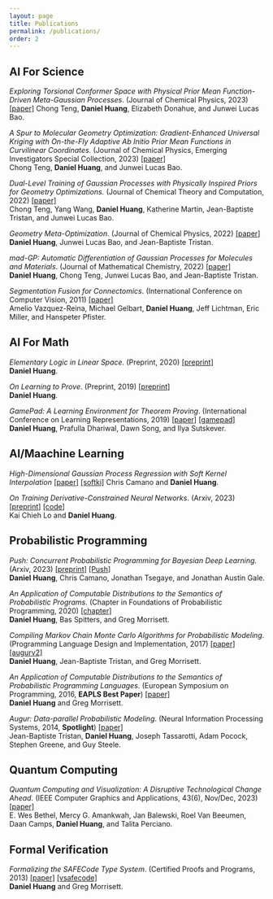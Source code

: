 ```yaml
---
layout: page
title: Publications
permalink: /publications/
order: 2
---
```


## AI For Science

*Exploring Torsional Conformer Space with Physical Prior Mean Function-Driven Meta-Gaussian Processes*. (Journal of Chemical Physics, 2023) [[paper]](https://pubs.aip.org/aip/jcp/article/159/21/214111/2926229/Exploring-torsional-conformer-space-with-physical)
Chong Teng, **Daniel Huang**, Elizabeth Donahue, and Junwei Lucas Bao.

*A Spur to Molecular Geometry Optimization: Gradient-Enhanced Universal Kriging with On-the-Fly Adaptive Ab Initio Prior Mean Functions in Curvilinear Coordinates.* (Journal of Chemical Physics, Emerging Investigators Special Collection, 2023) [[paper]](https://aip.scitation.org/doi/abs/10.1063/5.0133675)  
Chong Teng, **Daniel Huang**, and Junwei Lucas Bao.


*Dual-Level Training of Gaussian Processes with Physically Inspired Priors for Geometry Optimizations.* (Journal of Chemical Theory and Computation, 2022) [[paper]](https://pubs.acs.org/doi/abs/10.1021/acs.jctc.2c00546)  
Chong Teng, Yang Wang, **Daniel Huang**, Katherine Martin, Jean-Baptiste Tristan, and Junwei Lucas Bao.

*Geometry Meta-Optimization*. (Journal of Chemical Physics, 2022) [[paper]](https://aip.scitation.org/doi/10.1063/5.0087165)  
**Daniel Huang**, Junwei Lucas Bao, and Jean-Baptiste Tristan.

*mad-GP: Automatic Differentiation of Gaussian Processes for Molecules and Materials*. (Journal of Mathematical Chemistry, 2022) [[paper]](https://link.springer.com/article/10.1007/s10910-022-01334-x)  
**Daniel Huang**, Chong Teng, Junwei Lucas Bao, and Jean-Baptiste Tristan.

*Segmentation Fusion for Connectomics*. (International Conference on Computer Vision, 2011) [[paper]](http://gvi.seas.harvard.edu/sites/all/files/segmentation_fusion_for_connectomics_ICCV_2011.pdf)  
Amelio Vazquez-Reina, Michael Gelbart, **Daniel Huang**, Jeff Lichtman, Eric Miller, and Hanspeter Pfister.


## AI For Math

*Elementary Logic in Linear Space*. (Preprint, 2020) [[preprint]](https://arxiv.org/pdf/2001.11186.pdf)  
**Daniel Huang**.

*On Learning to Prove*. (Preprint, 2019) [[preprint]](https://arxiv.org/abs/1904.11099.pdf)  
**Daniel Huang**.

*GamePad: A Learning Environment for Theorem Proving*. (International Conference on Learning Representations, 2019) [[paper]](https://arxiv.org/abs/1806.00608.pdf) [[gamepad]](https://github.com/ml4tp)  
**Daniel Huang**, Prafulla Dhariwal, Dawn Song, and Ilya Sutskever.


## AI/Maachine Learning

*High-Dimensional Gaussian Process Regression with Soft Kernel Interpolation*
[[paper]](https://arxiv.org/pdf/2410.21419) [[softki]](https://github.com/danehuang/softki)
Chris Camano and **Daniel Huang**.

*On Training Derivative-Constrained Neural Networks*. (Arxiv, 2023) [[preprint]](https://arxiv.org/abs/2310.01649) [[code]](https://github.com/sage66730/DCNN-Training)  
Kai Chieh Lo and **Daniel Huang**.


## Probabilistic Programming

*Push: Concurrent Probabilistic Programming for Bayesian Deep Learning*. (Arxiv, 2023) [[preprint]](https://arxiv.org/abs/2306.06528) [[Push]](https://github.com/lbai-lab/push)  
**Daniel Huang**, Chris Camano, Jonathan Tsegaye, and Jonathan Austin Gale.

*An Application of Computable Distributions to the Semantics of Probabilistic Programs*. (Chapter in Foundations of Probabilistic Programming, 2020) [[chapter]](https://arxiv.org/abs/1806.07966.pdf)  
**Daniel Huang**, Bas Spitters, and Greg Morrisett.


*Compiling Markov Chain Monte Carlo Algorithms for Probabilistic Modeling*. (Programming Language Design and Implementation, 2017) [[paper]](papers/augurv2.pdf) [[augurv2]](https://github.com/danehuang/augurv2)  
**Daniel Huang**, Jean-Baptiste Tristan, and Greg Morrisett.

*An Application of Computable Distributions to the Semantics of Probabilistic Programming Languages*. (European Symposium on Programming, 2016, **EAPLS Best Paper**) [[paper]](papers/compsem.pdf)  
**Daniel Huang** and Greg Morrisett.

*Augur: Data-parallel Probabilistic Modeling*. (Neural Information Processing Systems, 2014, **Spotlight**) [[paper]](http://papers.nips.cc/paper/5531-augur-data-parallel-probabilistic-modeling.pdf)  
  Jean-Baptiste Tristan, **Daniel Huang**, Joseph Tassarotti, Adam Pocock, Stephen Greene, and Guy Steele.


## Quantum Computing

*Quantum Computing and Visualization: A Disruptive Technological Change Ahead.* (IEEE Computer Graphics and Applications, 43(6), Nov/Dec, 2023) [[paper]](https://arxiv.org/pdf/2310.04937.pdf)  
E. Wes Bethel, Mercy G. Amankwah, Jan Balewski, Roel Van Beeumen, Daan Camps, **Daniel Huang**, and Talita Perciano.


## Formal Verification

*Formalizing the SAFECode Type System*. (Certified Proofs and Programs, 2013) [[paper]](papers/safecode.pdf) [[vsafecode]](https://github.com/danehuang/vsafecode)  
**Daniel Huang** and Greg Morrisett.
